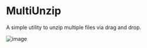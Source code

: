 # MultiUnzip
A simple utility to unzip multiple files via drag and drop.

![image](https://github.com/user-attachments/assets/249ae754-c148-4dc7-aedb-117b8b05c7f0)

